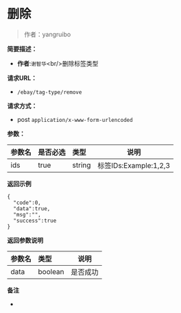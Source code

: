 # 删除

> 作者：yangruibo

**简要描述：** 

- **作者**:`谢智华`&lt;br/&gt;删除标签类型

**请求URL：** 
- ` /ebay/tag-type/remove `
  
**请求方式：**
- post `application/x-www-form-urlencoded` 

**参数：** 

|参数名|是否必选|类型|说明|
|:----    |:---|:----- |-----   |
|ids |true  |string |标签IDs:Example:1,2,3 |

 **返回示例**

``` 
{
  "code":0,
  "data":true,
  "msg":"",
  "success":true
}
```

 **返回参数说明** 

|参数名|类型|说明|
|:-----  |:-----|----- |
|data |boolean  |是否成功

 **备注** 

-